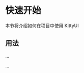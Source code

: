 # 快速开始

本节将介绍如何在项目中使用 KittyUI

## 用法

... <template> <Button>按钮</Button> </template>

<script setup>
    // import { Button } from 'kitty-ui'
</script>

...
